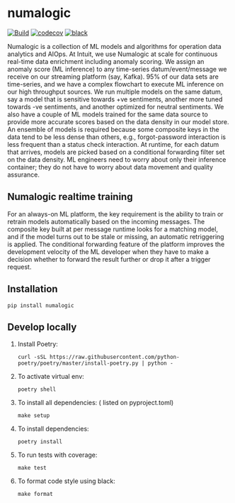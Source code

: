 # numalogic

[![Build](https://github.com/numaproj/numalogic/actions/workflows/ci.yml/badge.svg)](https://github.com/numaproj/numalogic/actions/workflows/ci.yml)
[![codecov](https://codecov.io/gh/numaproj/numalogic/branch/main/graph/badge.svg?token=020HF97A32)](https://codecov.io/gh/numaproj/numalogic)
[![black](https://img.shields.io/badge/code%20style-black-000000.svg)](https://github.com/ambv/black)


Numalogic is a collection of ML models and algorithms for operation data analytics and AIOps. At Intuit, we use Numalogic at scale for continuous real-time data enrichment including anomaly scoring. We assign an anomaly score (ML inference) to any time-series datum/event/message we receive on our streaming platform (say, Kafka). 95% of our data sets are time-series, and we have a complex flowchart to execute ML inference on our high throughput sources. We run multiple models on the same datum, say a model that is sensitive towards +ve sentiments, another more tuned towards -ve sentiments, and another optimized for neutral sentiments. We also have a couple of ML models trained for the same data source to provide more accurate scores based on the data density in our model store. An ensemble of models is required because some composite keys in the data tend to be less dense than others, e.g., forgot-password interaction is less frequent than a status check interaction. At runtime, for each datum that arrives, models are picked based on a conditional forwarding filter set on the data density. ML engineers need to worry about only their inference container; they do not have to worry about data movement and quality assurance.

## Numalogic realtime training 
For an always-on ML platform, the key requirement is the ability to train or retrain models automatically based on the incoming messages. The composite key built at per message runtime looks for a matching model, and if the model turns out to be stale or missing, an automatic retriggering is applied. The conditional forwarding feature of the platform improves the development velocity of the ML developer when they have to make a decision whether to forward the result further or drop it after a trigger request.


## Installation

```shell
pip install numalogic
```


## Develop locally

1. Install Poetry:
    ```
    curl -sSL https://raw.githubusercontent.com/python-poetry/poetry/master/install-poetry.py | python -
    ```
2. To activate virtual env:
    ```
    poetry shell
    ```
3. To install all dependencies: ( listed on pyproject.toml)
   ```
   make setup
   ```
4. To install dependencies:
    ```
    poetry install
    ```
5. To run tests with coverage:
    ```
    make test
    ```
6. To format code style using black:
    ```
    make format
    ```
